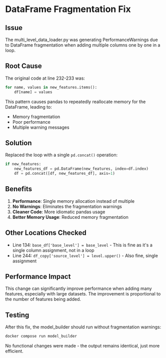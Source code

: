 # DataFrame Fragmentation Fix

## Issue
The multi_level_data_loader.py was generating PerformanceWarnings due to DataFrame fragmentation when adding multiple columns one by one in a loop.

## Root Cause
The original code at line 232-233 was:
```python
for name, values in new_features.items():
    df[name] = values
```

This pattern causes pandas to repeatedly reallocate memory for the DataFrame, leading to:
- Memory fragmentation
- Poor performance
- Multiple warning messages

## Solution
Replaced the loop with a single `pd.concat()` operation:
```python
if new_features:
    new_features_df = pd.DataFrame(new_features, index=df.index)
    df = pd.concat([df, new_features_df], axis=1)
```

## Benefits
1. **Performance**: Single memory allocation instead of multiple
2. **No Warnings**: Eliminates the fragmentation warnings
3. **Cleaner Code**: More idiomatic pandas usage
4. **Better Memory Usage**: Reduced memory fragmentation

## Other Locations Checked
- Line 134: `base_df['base_level'] = base_level` - This is fine as it's a single column assignment, not in a loop
- Line 244: `df_copy['source_level'] = level.upper()` - Also fine, single assignment

## Performance Impact
This change can significantly improve performance when adding many features, especially with large datasets. The improvement is proportional to the number of features being added.

## Testing
After this fix, the model_builder should run without fragmentation warnings:
```bash
docker compose run model_builder
```

No functional changes were made - the output remains identical, just more efficient.